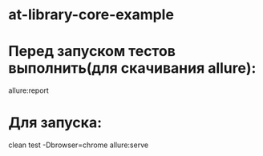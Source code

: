 # at-library-core-example

# Перед запуском тестов выполнить(для скачивания allure):
allure:report

# Для запуска:
clean test -Dbrowser=chrome allure:serve

